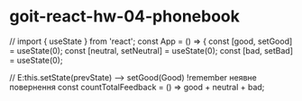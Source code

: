 # goit-react-hw-04-phonebook
// import { useState } from 'react';
const App = () => {
  const [good, setGood] = useState(0);
  const [neutral, setNeutral] = useState(0);
  const [bad, setBad] = useState(0);

// E:this.setState(prevState) --> setGood(Good)
!remember неявне повернення const countTotalFeedback = () => good + neutral + bad;
